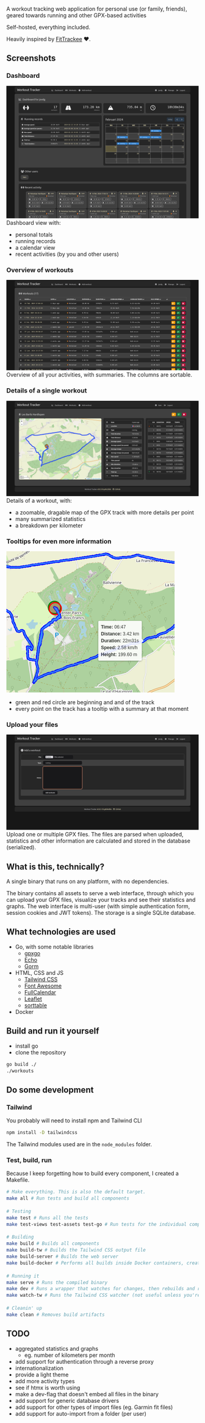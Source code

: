 A workout tracking web application for personal use (or family, friends), geared towards running and other GPX-based
activities

Self-hosted, everything included.

Heavily inspired by [FitTrackee](https://github.com/SamR1/FitTrackee) :heart:.

## Screenshots

### Dashboard

![](docs/dashboard.jpg)
Dashboard view with:

- personal totals
- running records
- a calendar view
- recent activities (by you and other users)

### Overview of workouts

![](docs/workout_overview.jpg)
Overview of all your activities, with summaries. The columns are sortable.

### Details of a single workout

![](docs/single_workout.jpg)
Details of a workout, with:

- a zoomable, dragable map of the GPX track with more details per point
- many summarized statistics
- a breakdown per kilometer

### Tooltips for even more information

![](docs/track_tooltip.png)

- green and red circle are beginning and and of the track
- every point on the track has a tooltip with a summary at that moment

### Upload your files

![](docs/upload_workouts.jpg)
Upload one or multiple GPX files.
The files are parsed when uploaded, statistics and other information are calculated and stored in the database (serialized).

## What is this, technically?

A single binary that runs on any platform, with no dependencies.

The binary contains all assets to serve a web interface, through which you can upload your GPX files, visualize your
tracks and see their statistics and graphs. The web interface is multi-user (with simple authentication form, session
cookies and JWT tokens). The storage is a single SQLite database.

## What technologies are used

- Go, with some notable libraries
  - [gpxgo](github.com/tkrajina/gpxgo)
  - [Echo](https://echo.labstack.com/)
  - [Gorm](https://gorm.io)
- HTML, CSS and JS
  - [Tailwind CSS](https://tailwindcss.com/)
  - [Font Awesome](https://fontawesome.com/)
  - [FullCalendar](https://fullcalendar.io/)
  - [Leaflet](https://leafletjs.com/)
  - [sorttable](https://www.kryogenix.org/code/browser/sorttable/)
- Docker

## Build and run it yourself

- install go
- clone the repository

```bash
go build ./
./workouts
```

## Do some development

### Tailwind

You probably will need to install npm and Tailwind CLI

```bash
npm install -D tailwindcss
```

The Tailwind modules used are in the `node_modules` folder.

### Test, build, run

Because I keep forgetting how to build every component, I created a Makefile.

```bash
# Make everything. This is also the default target.
make all # Run tests and build all components

# Testing
make test # Runs all the tests
make test-views test-assets test-go # Run tests for the individual components

# Building
make build # Builds all components
make build-tw # Builds the Tailwind CSS output file
make build-server # Builds the web server
make build-docker # Performs all builds inside Docker containers, creates a Docker image

# Running it
make serve # Runs the compiled binary
make dev # Runs a wrapper that watches for changes, then rebuilds and restarts
make watch-tw # Runs the Tailwind CSS watcher (not useful unless you're debugging Tailwind CSS)

# Cleanin' up
make clean # Removes build artifacts
```

## TODO

- aggregated statistics and graphs
  - eg. number of kilometers per month
- add support for authentication through a reverse proxy
- internationalization
- provide a light theme
- add more activity types
- see if htmx is worth using
- make a dev-flag that doesn't embed all files in the binary
- add support for generic database drivers
- add support for other types of import files (eg. Garmin fit files)
- add support for auto-import from a folder (per user)
